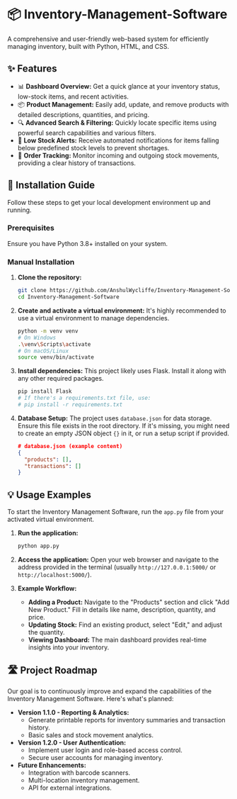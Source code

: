 
# 📦 Inventory-Management-Software

A comprehensive and user-friendly web-based system for efficiently managing inventory, built with Python, HTML, and CSS.

## ✨ Features

*   📊 **Dashboard Overview:** Get a quick glance at your inventory status, low-stock items, and recent activities.
*   📦 **Product Management:** Easily add, update, and remove products with detailed descriptions, quantities, and pricing.
*   🔍 **Advanced Search & Filtering:** Quickly locate specific items using powerful search capabilities and various filters.
*   🔔 **Low Stock Alerts:** Receive automated notifications for items falling below predefined stock levels to prevent shortages.
*   📝 **Order Tracking:** Monitor incoming and outgoing stock movements, providing a clear history of transactions.


## 🚀 Installation Guide

Follow these steps to get your local development environment up and running.

### Prerequisites

Ensure you have Python 3.8+ installed on your system.

### Manual Installation

1.  **Clone the repository:**
    ```bash
    git clone https://github.com/AnshulWycliffe/Inventory-Management-Software.git
    cd Inventory-Management-Software
    ```

2.  **Create and activate a virtual environment:**
    It's highly recommended to use a virtual environment to manage dependencies.
    ```bash
    python -m venv venv
    # On Windows
    .\venv\Scripts\activate
    # On macOS/Linux
    source venv/bin/activate
    ```

3.  **Install dependencies:**
    This project likely uses Flask. Install it along with any other required packages.
    ```bash
    pip install Flask
    # If there's a requirements.txt file, use:
    # pip install -r requirements.txt
    ```

4.  **Database Setup:**
    The project uses `database.json` for data storage. Ensure this file exists in the root directory. If it's missing, you might need to create an empty JSON object `{}` in it, or run a setup script if provided.
    ```json
    # database.json (example content)
    {
      "products": [],
      "transactions": []
    }
    ```


## 💡 Usage Examples

To start the Inventory Management Software, run the `app.py` file from your activated virtual environment.

1.  **Run the application:**
    ```bash
    python app.py
    ```
2.  **Access the application:**
    Open your web browser and navigate to the address provided in the terminal (usually `http://127.0.0.1:5000/` or `http://localhost:5000/`).

3.  **Example Workflow:**
    *   **Adding a Product:** Navigate to the "Products" section and click "Add New Product." Fill in details like name, description, quantity, and price.
    *   **Updating Stock:** Find an existing product, select "Edit," and adjust the quantity.
    *   **Viewing Dashboard:** The main dashboard provides real-time insights into your inventory.


## 🛣️ Project Roadmap

Our goal is to continuously improve and expand the capabilities of the Inventory Management Software. Here's what's planned:

*   **Version 1.1.0 - Reporting & Analytics:**
    *   Generate printable reports for inventory summaries and transaction history.
    *   Basic sales and stock movement analytics.
*   **Version 1.2.0 - User Authentication:**
    *   Implement user login and role-based access control.
    *   Secure user accounts for managing inventory.
*   **Future Enhancements:**
    *   Integration with barcode scanners.
    *   Multi-location inventory management.
    *   API for external integrations.

